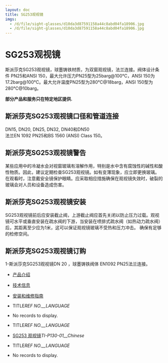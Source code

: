 ```yaml
---
layout: doc
title: SG253观视镜
imgs:
  - /d/file/sight-glasses/d10da3d87591158a44c8abd04fa18906.jpg
  - /d/file/sight-glasses/d10da3d87591158a44c8abd04fa18906.jpg
---
```


# SG253观视镜

斯派莎克SG253观视镜，球墨铸铁材质，为双窗观视镜，法兰连接。阀体设计条件 PN25和ANSI 150，最大允许压力PN25型为25barg@100℃，ANSI 150为17.2barg@100℃。最大允许温度PN25型为280℃@18barg，ANSI 150型为280℃@10barg。

**部分产品和服务只在特定地区提供.**

## 斯派莎克SG253观视镜口径和管道连接

DN15, DN20, DN25, DN32, DN40和DN50  
法兰EN 1092 PN25和BS 1560 (ANSI) Class 150。

## 斯派莎克SG253观视镜警告

某些应用中的冷凝水会对视窗玻璃有溶解作用，特别是水中含有腐蚀性的碱性和酸性物质。因此，建议定期检查SG253观视镜。如有变薄现象，应立即更换玻璃。在观看时，注意戴安全镜保护眼睛。应采取相应措施确保在观视镜失效时，破裂的玻璃会对人员和设备造成伤害。

## 斯派莎克SG253观视镜安装

SG253观视镜前后应安装截止阀，上游截止阀应首先关闭以防止压力过载。观视镜可水平或垂直安装在疏水阀的下游，当安装在喷排式疏水阀（如热动力疏水阀）后，其距离至少应为1米，这可以保证观视镜玻璃不受热和压力冲击。 确保有足够的检修空间。

## 斯派莎克SG253观视镜订购

1-斯派莎克SG253观视镜DN 20 ，球墨铸铁阀体 EN1092 PN25法兰连接。

- [产品介绍](<javascript:navactive(1);>)
- [技术信息](<javascript:navactive(2);>)
- [安装和维修指南](<javascript:navactive(3);>)

- TITLE*REF NO.\_\_LANGUAGE*
- No records to display.

- TITLE*REF NO.\_\_LANGUAGE*
- [SG253 观视镜](/d/pdf/TI-P130-01-SG253%20观视镜.pdf)_TI-P130-01\_\_Chinese_

- TITLE*REF NO.\_\_LANGUAGE*
- No records to display.
